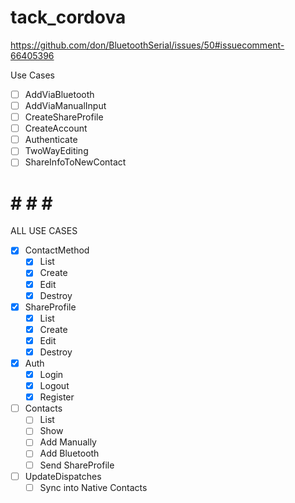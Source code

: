 # tack_cordova


https://github.com/don/BluetoothSerial/issues/50#issuecomment-66405396

Use Cases
- [ ] AddViaBluetooth
- [ ] AddViaManualInput
- [ ] CreateShareProfile
- [ ] CreateAccount
- [ ] Authenticate
- [ ] TwoWayEditing
- [ ] ShareInfoToNewContact

# # # # #

ALL USE CASES

- [X] ContactMethod
  - [X] List
  - [X] Create
  - [X] Edit
  - [X] Destroy

- [X] ShareProfile
  - [X] List
  - [X] Create
  - [X] Edit
  - [X] Destroy

- [X] Auth
  - [X] Login
  - [X] Logout
  - [X] Register

- [ ] Contacts
  - [ ] List
  - [ ] Show
  - [ ] Add Manually
  - [ ] Add Bluetooth
  - [ ] Send ShareProfile

- [ ] UpdateDispatches
  - [ ] Sync into Native Contacts
